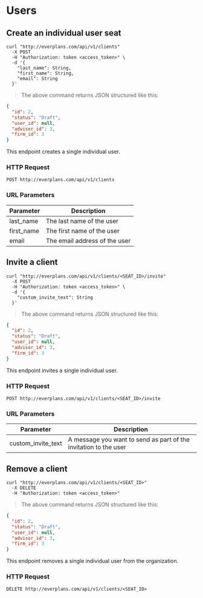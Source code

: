 # Users

## Create an individual user seat

```shell
curl "http://everplans.com/api/v1/clients"
  -X POST
  -H "Authorization: token <access_token>" \
  -d '{
    "last_name": String,
    "first_name": String,
    "email": String
  }'
```
> The above command returns JSON structured like this:

```json
{
  "id": 2,
  "status": "Draft",
  "user_id": null,
  "advisor_id": 3,
  "firm_id": 3
}
```

This endpoint creates a single individual user.

### HTTP Request

`POST http://everplans.com/api/v1/clients`

### URL Parameters

Parameter | Description
--------- | -----------
last_name | The last name of the user
first_name | The first name of the user
email | The email address of the user


## Invite a client

```shell
curl "http://everplans.com/api/v1/clients/<SEAT_ID>/invite"
  -X POST
  -H "Authorization: token <access_token>" \
  -d '{
    "custom_invite_text": String
  }'
```
> The above command returns JSON structured like this:

```json
{
  "id": 2,
  "status": "Draft",
  "user_id": null,
  "advisor_id": 3,
  "firm_id": 3
}
```

This endpoint invites a single individual user.

### HTTP Request

`POST http://everplans.com/api/v1/clients/<SEAT_ID>/invite`

### URL Parameters

Parameter | Description
--------- | -----------
custom_invite_text | A message you want to send as part of the invitation to the user


## Remove a client

```shell
curl "http://everplans.com/api/v1/clients/<SEAT_ID>"
  -X DELETE
  -H "Authorization: token <access_token>"
```
> The above command returns JSON structured like this:

```json
{
  "id": 2,
  "status": "Draft",
  "user_id": null,
  "advisor_id": 3,
  "firm_id": 3
}
```

This endpoint removes a single individual user from the organization.

### HTTP Request

`DELETE http://everplans.com/api/v1/clients/<SEAT_ID>`

